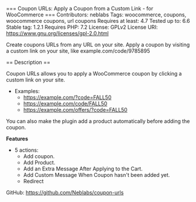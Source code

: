 === Coupon URLs: Apply a Coupon from a Custom Link - for WooCommerce ===
Contributors: neblabs
Tags: woocommerce, coupons, woocommerce coupons, url coupons
Requires at least: 4.7
Tested up to: 6.6
Stable tag: 1.2.1
Requires PHP: 7.2
License: GPLv2
License URI: https://www.gnu.org/licenses/gpl-2.0.html

Create coupons URLs from any URL on your site. Apply a coupon by visiting a custom link on your site, like example.com/code/9785895

== Description ==

Coupon URLs allows you to apply a WooCommerce coupon by clicking a custom link on your site.

* Examples:
    * https://example.com/?code=FALL50
    * https://example.com/code/FALL50
    * https://example.com/offers/?code=FALL50


You can also make the plugin add a product automatically before adding the coupon.

**Features**

* 5 actions: 
    * Add coupon.
    * Add Product.
    * Add an Extra Message After Applying to the Cart.
    * Add Custom Message When Coupon hasn't been added yet.
    * Redirect

GitHub: https://github.com/Neblabs/coupon-urls
